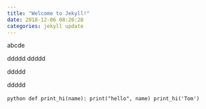 ```yaml
---
title: "Welcome to Jekyll!"
date: 2018-12-06 08:26:28
categories: jekyll update
---
```


abcde


ddddd
ddddd



ddddd

ddddd

​```python
def print_hi(name):
  print("hello", name)
print_hi('Tom')
​```
